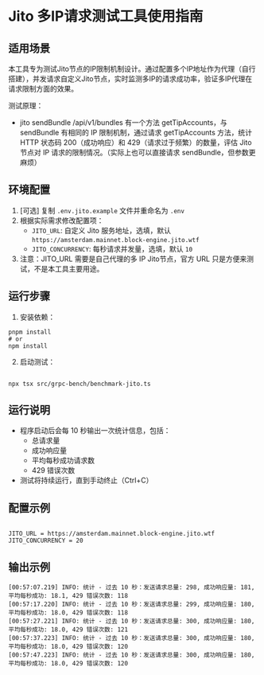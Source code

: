 # Jito 多IP请求测试工具使用指南

## 适用场景

本工具专为测试Jito节点的IP限制机制设计。通过配置多个IP地址作为代理（自行搭建），并发请求自定义Jito节点，实时监测多IP的请求成功率，验证多IP代理在请求限制方面的效果。

测试原理：

- jito sendBundle /api/v1/bundles 有一个方法 getTipAccounts，与 sendBundle 有相同的 IP 限制机制，通过请求 getTipAccounts 方法，统计 HTTP 状态码 200（成功响应）和 429（请求过于频繁）的数量，评估 Jito 节点对 IP 请求的限制情况。（实际上也可以直接请求 sendBundle，但参数更麻烦）

## 环境配置

1. [可选] 复制 `.env.jito.example` 文件并重命名为 `.env`
2. 根据实际需求修改配置项：
   - `JITO_URL`: 自定义 Jito 服务地址，选填，默认 `https://amsterdam.mainnet.block-engine.jito.wtf`
   - `JITO_CONCURRENCY`: 每秒请求并发量，选填，默认 `10`
3. 注意：JITO_URL 需要是自己代理的多 IP Jito节点，官方 URL 只是方便来测试，不是本工具主要用途。

## 运行步骤

1. 安装依赖：

```
pnpm install
# or
npm install
```

2. 启动测试：

```

npx tsx src/grpc-bench/benchmark-jito.ts

```

## 运行说明

- 程序启动后会每 10 秒输出一次统计信息，包括：
  - 总请求量
  - 成功响应量
  - 平均每秒成功请求数
  - 429 错误次数
- 测试将持续运行，直到手动终止（Ctrl+C）

## 配置示例

```

JITO_URL = https://amsterdam.mainnet.block-engine.jito.wtf
JITO_CONCURRENCY = 20

```

## 输出示例

```
[00:57:07.219] INFO: 统计 - 过去 10 秒：发送请求总量: 298, 成功响应量: 181, 平均每秒成功: 18.1, 429 错误次数: 118
[00:57:17.220] INFO: 统计 - 过去 10 秒：发送请求总量: 299, 成功响应量: 180, 平均每秒成功: 18.0, 429 错误次数: 118
[00:57:27.221] INFO: 统计 - 过去 10 秒：发送请求总量: 300, 成功响应量: 180, 平均每秒成功: 18.0, 429 错误次数: 121
[00:57:37.223] INFO: 统计 - 过去 10 秒：发送请求总量: 300, 成功响应量: 180, 平均每秒成功: 18.0, 429 错误次数: 120
[00:57:47.223] INFO: 统计 - 过去 10 秒：发送请求总量: 300, 成功响应量: 180, 平均每秒成功: 18.0, 429 错误次数: 120
```
